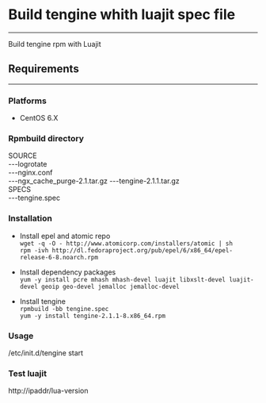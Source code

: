 # Build tengine whith luajit spec file

***
Build tengine rpm with Luajit
## Requirements
***
### Platforms
 * CentOS 6.X  

### Rpmbuild directory
SOURCE      
	---logrotate  
	---nginx.conf  
	---ngx_cache_purge-2.1.tar.gz
	---tengine-2.1.1.tar.gz  
SPECS  
	---tengine.spec

### Installation
 * Install epel and atomic repo  
`wget -q -O - http://www.atomicorp.com/installers/atomic | sh`  
`rpm -ivh http://dl.fedoraproject.org/pub/epel/6/x86_64/epel-release-6-8.noarch.rpm`  

 * Install dependency packages  
`yum -y install pcre mhash mhash-devel luajit libxslt-devel luajit-devel geoip geo-devel jemalloc jemalloc-devel`  

 * Install tengine  
 `rpmbuild -bb tengine.spec`  
 `yum -y install tengine-2.1.1-8.x86_64.rpm`  
 
### Usage

/etc/init.d/tengine start

### Test luajit
http://ipaddr/lua-version

